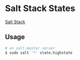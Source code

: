 Salt Stack States
=================

[Salt Stack](http://docs.saltstack.com/)


## Usage

``` bash
# on salt-master server
$ sudo salt '*' state.highstate
```
